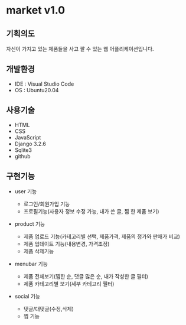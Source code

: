 # market v1.0

## 기획의도
자신이 가지고 있는 제품들을 사고 팔 수 있는 웹 어플리케이션입니다.

## 개발환경
- IDE : Visual Studio Code
- OS : Ubuntu20.04

## 사용기술
- HTML
- CSS
- JavaScript
- Django 3.2.6
- Sqlite3
- github

## 구현기능
- user 기능
  - 로그인/회원가입 기능
  - 프로필기능(사용자 정보 수정 가능, 내가 쓴 글, 찜 한 제품 보기)

- product 기능
  - 제품 업로드 기능(카테고리별 선택, 제품가격, 제품의 정가와 판매가 비교)
  - 제품 업데이트 기능(내용변경, 가격조정)
  - 제품 삭제기능

- menubar 기능
  - 제품 전체보기(찜한 순, 댓글 많은 순, 내가 작성한 글 필터)
  - 제품 카테고리별 보기(세부 카테고리 필터)

- social 기능
  - 댓글/대댓글(수정,삭제)    
  - 찜 기능   


